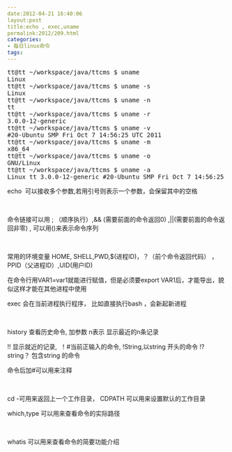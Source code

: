 ```yaml
---
date:2012-04-21 16:40:06
layout:post
title:echo , exec,uname
permalink:2012/209.html
categories:
- 每日linux命令
tags:
---
```



<pre class="prettyprint lang-bsh linenums">tt@tt ~/workspace/java/ttcms $ uname 
Linux
tt@tt ~/workspace/java/ttcms $ uname -s
Linux
tt@tt ~/workspace/java/ttcms $ uname -n
tt
tt@tt ~/workspace/java/ttcms $ uname -r
3.0.0-12-generic
tt@tt ~/workspace/java/ttcms $ uname -v
#20-Ubuntu SMP Fri Oct 7 14:56:25 UTC 2011
tt@tt ~/workspace/java/ttcms $ uname -m
x86_64
tt@tt ~/workspace/java/ttcms $ uname -o
GNU/Linux
tt@tt ~/workspace/java/ttcms $ uname -a
Linux tt 3.0.0-12-generic #20-Ubuntu SMP Fri Oct 7 14:56:25 UTC 2011 x86_64 x86_64 x86_64 GNU/Linux
</pre>
<p>
	echo &nbsp;可以接收多个参数,若用引号则表示一个参数，会保留其中的空格
</p>
<p>
	<br />
</p>
<p>
	命令链接可以用 ; （顺序执行）,&amp;&amp; (需要前面的命令返回0)&nbsp;,||(需要前面的命令返回非零) , 可以用()来表示命令序列
</p>
<p>
	<br />
</p>
<p>
	常用的环境变量 HOME, SHELL,PWD,$(进程ID)，？（前个命令返回代码） ，PPID（父进程ID）,UID(用户ID)
</p>
<p>
	在命令行用VAR1=var1就能进行赋值，但是必须要export VAR1后，才能导出，貌似这样才能在其他进程中使用
</p>
<p>
	exec 会在当前进程执行程序， 比如直接执行bash ，会新起新进程<img src="http://t.feiyan35488.com/editor/plugins/emoticons/images/8.gif" border="0" alt="" />
</p>
<p>
	<br />
</p>
<p>
	history 查看历史命令, 加参数 n表示 显示最近的n条记录
</p>
<p>
	!! 显示就近的记录, &nbsp;！#当前正输入的命令, !String,以string 开头的命令 !?string？ 包含string 的命令
</p>
<p>
	命令后加#可以用来注释
</p>
<p>
	<br />
</p>
<p>
	cd -可用来返回上一个工作目录， CDPATH 可以用来设置默认的工作目录
</p>
<p>
	which,type 可以用来查看命令的实际路径
</p>
<p>
	<br />
</p>
<p>
	whatis 可以用来查看命令的简要功能介绍
</p>
<p>
	<br />
</p>
<p>
	<br />
</p>
<p>
	<br />
</p>
<p>
	<span style="line-height:2;"></span>
</p>